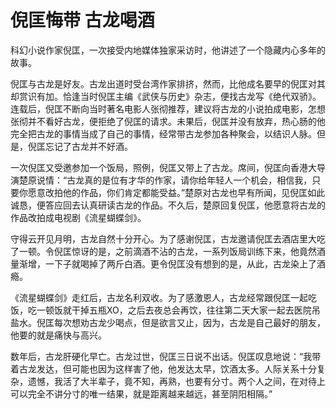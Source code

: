 # 倪匡悔带 古龙喝酒

科幻小说作家倪匡，一次接受内地媒体独家采访时，他讲述了一个隐藏内心多年的故事。 

倪匡与古龙是好友。古龙出道时受台湾作家排挤，然而，比他成名要早的倪匡对其却赏识有加。恰逢当时倪匡主编《武侠与历史》杂志，便找古龙写《绝代双骄》。连载后，倪匡不断向当时著名电影人张彻推荐，建议将古龙的小说拍成电影，怎想张彻并不看好古龙，便拒绝了倪匡的请求。未果后，倪匡并没有放弃，热心肠的他完全把古龙的事情当成了自己的事情，经常带古龙参加各种聚会，以结识人脉。但是，倪匡忘记了古龙并不好酒。 

一次倪匡又受邀参加一个饭局，照例，倪匡又带上了古龙。席间，倪匡向香港大导演楚原说情：“古龙真的是位有才华的作家，请你给年轻人一个机会，相信我，只要你愿意改拍他的作品，你们肯定都能受益。”楚原对古龙也早有所闻，见倪匡如此诚恳，便答应回去认真研读古龙的作品。不久后，楚原回复倪匡，他愿意将古龙的作品改拍成电视剧《流星蝴蝶剑》。 

守得云开见月明，古龙自然十分开心。为了感谢倪匡，古龙邀请倪匡去酒店里大吃了一顿。令倪匡惊讶的是，之前滴酒不沾的古龙，一系列饭局训练下来，他竟然酒量渐增，一下子就喝掉了两斤白酒。更令倪匡没有想到的是，从此，古龙染上了酒瘾。 

《流星蝴蝶剑》走红后，古龙名利双收。为了感激恩人，古龙经常跟倪匡一起吃饭，吃一顿饭就干掉五瓶XO，之后去夜总会再饮，往往第二天大家一起去医院吊盐水。倪匡每次想劝古龙少喝点，但是欲言又止，因为，古龙是自己最好的朋友，他要的就是痛快与高兴。 

数年后，古龙肝硬化早亡。古龙过世，倪匡三日说不出话。倪匡叹息地说：“我带着古龙发达，但可能也因为这样害了他，他发达太早，饮酒太多。人际关系十分复杂，遗憾，我活了大半辈子，竟不知，再熟，也要有分寸。两个人之间，在对待上可以完全不讲分寸的唯一结果，就是距离越来越远，甚至阴阳相隔。”